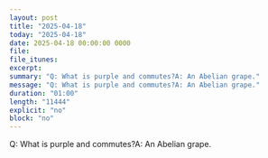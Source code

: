 ```yaml
---
layout: post
title: "2025-04-18"
today: "2025-04-18"
date: 2025-04-18 00:00:00 0000
file:
file_itunes:
excerpt:
summary: "Q: What is purple and commutes?A: An Abelian grape."
message: "Q: What is purple and commutes?A: An Abelian grape."
duration: "01:00"
length: "11444"
explicit: "no"
block: "no"
---
```

Q: What is purple and commutes?A: An Abelian grape.

